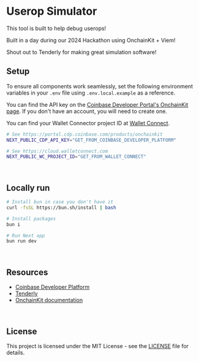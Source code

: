 # Userop Simulator

This tool is built to help debug userops! 

Built in a day during our 2024 Hackathon using OnchainKit + Viem!

Shout out to Tenderly for making great simulation software! 
<br />

## Setup

To ensure all components work seamlessly, set the following environment variables in your `.env` file using `.env.local.example` as a reference.

You can find the API key on the [Coinbase Developer Portal's OnchainKit page](https://portal.cdp.coinbase.com/products/onchainkit). If you don't have an account, you will need to create one. 

You can find your Wallet Connector project ID at [Wallet Connect](https://cloud.walletconnect.com).

```sh
# See https://portal.cdp.coinbase.com/products/onchainkit
NEXT_PUBLIC_CDP_API_KEY="GET_FROM_COINBASE_DEVELOPER_PLATFORM"

# See https://cloud.walletconnect.com
NEXT_PUBLIC_WC_PROJECT_ID="GET_FROM_WALLET_CONNECT"
```
<br />

## Locally run

```sh
# Install bun in case you don't have it
curl -fsSL https://bun.sh/install | bash

# Install packages
bun i

# Run Next app
bun run dev
```
<br />

## Resources
- [Coinbase Developer Platform](https://cdp.coinbase.com)
- [Tenderly ](https://tenderly.co/)
- [OnchainKit documentation](https://onchainkit.xyz)

<br />

## License

This project is licensed under the MIT License - see the [LICENSE](LICENSE) file for details.
